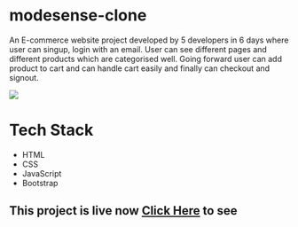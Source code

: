 # modesense-clone
An E-commerce website project developed by 5 developers in 6 days where user can singup, login with an email. User can see different pages and different products which are categorised well. Going forward user can add product to cart and can handle cart easily and finally can checkout and signout.

<img src="https://asifshaikh01.github.io/static/media/modesense.0586970f10e962284fe5.jpg">

# Tech Stack

- HTML
- CSS
- JavaScript
- Bootstrap

## This project is live now [Click Here](https://capable-begonia-89fcdc.netlify.app/) to see
